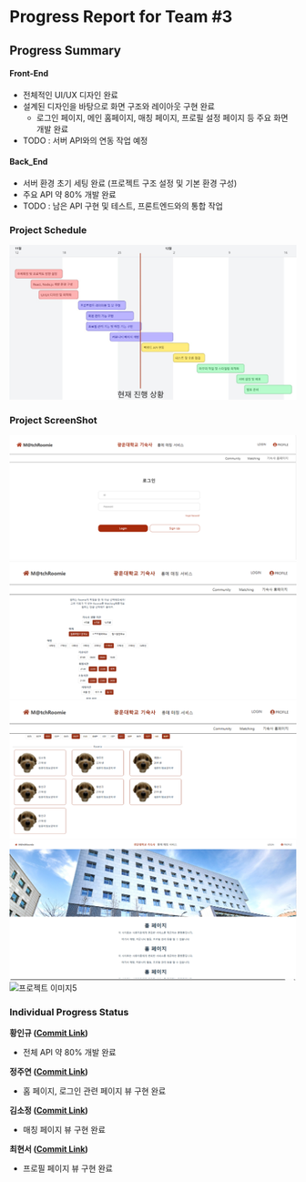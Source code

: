 ﻿# Progress Report for Team #3

## Progress Summary

#### Front-End

- 전체적인 UI/UX 디자인 완료
- 설계된 디자인을 바탕으로 화면 구조와 레이아웃 구현 완료
  - 로그인 페이지, 메인 홈페이지, 매칭 페이지, 프로필 설정 페이지 등 주요 화면 개발 완료
- TODO : 서버 API와의 연동 작업 예정

#### Back_End

- 서버 환경 초기 세팅 완료 (프로젝트 구조 설정 및 기본 환경 구성)
- 주요 API 약 80% 개발 완료
- TODO : 남은 API 구현 및 테스트, 프론트엔드와의 통합 작업

### Project Schedule

![프로젝트 일정](./images/KakaoTalk_20241129_143351288.jpg)

### Project ScreenShot

![프로젝트 이미지1](./images/KakaoTalk_20241129_120923362_01.png)
![프로젝트 이미지2](./images/Match_page_1.png)
![프로젝트 이미지3](./images/Match_page_2.png)
![프로젝트 이미지4](./images/KakaoTalk_20241129_120923362.png)
![프로젝트 이미지5](https://github.com/user-attachments/assets/5249ae65-2902-4a7e-a68e-c8fe052daea5)

### Individual Progress Status  
**황인규 ([Commit Link]())**
- 전체 API 약 80% 개발 완료

**정주연 ([Commit Link]())**
- 홈 페이지, 로그인 관련 페이지 뷰 구현 완료

**김소정 ([Commit Link](https://github.com/openSource-3Team/Frontend/pull/13/commits/2a0783542b4965d55ced0f2d36dc1345a064a87b))**
- 매칭 페이지 뷰 구현 완료

**최현서 ([Commit Link]())**
- 프로필 페이지 뷰 구현 완료
